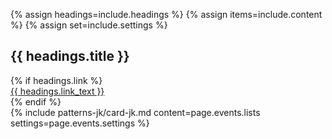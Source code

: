 {% assign headings=include.headings %}
{% assign items=include.content %}
{% assign set=include.settings %}
<div class="grid-container">
    <h2>{{ headings.title }}</h2>
    {% if headings.link %}
    <div class="card-group-morelink"><a href="{{ headings.link }}">{{ headings.link_text }}</a></div>
    {% endif %}
    <div class="">
      {% include patterns-jk/card-jk.md content=page.events.lists settings=page.events.settings %}
    </div>
  </div>